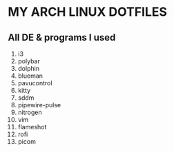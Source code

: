 # MY ARCH LINUX DOTFILES

## All DE & programs I used
1. i3
2. polybar
3. dolphin
4. blueman
5. pavucontrol
6. kitty
7. sddm
8. pipewire-pulse
9. nitrogen
10. vim
11. flameshot
12. rofi
13. picom
    

